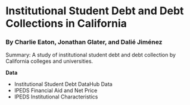 # Institutional Student Debt and Debt Collections in California

### By Charlie Eaton, Jonathan Glater, and Dalié Jiménez

Summary: A study of institutional student debt and debt collection by California colleges and universities.

**Data**
  - Institutional Student Debt DataHub Data
  - IPEDS Financial Aid and Net Price
  - IPEDS Institutional Characteristics


